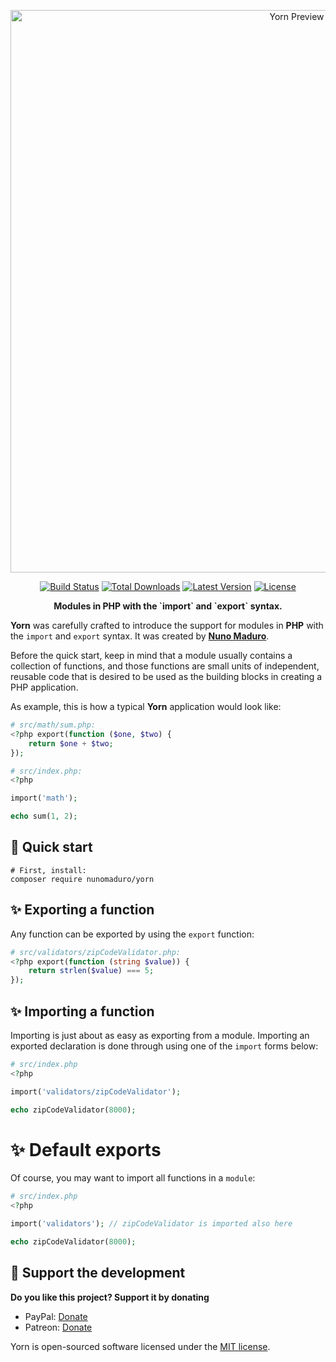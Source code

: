 <p align="center">
  <img src="https://raw.githubusercontent.com/nunomaduro/yorn/feat/first/docs/banner.png" width="900" alt="Yorn Preview">
  <p align="center">
    <a href="https://travis-ci.org/nunomaduro/yorn"><img src="https://img.shields.io/travis/nunomaduro/yorn/master.svg" alt="Build Status"></a>
    <a href="https://packagist.org/packages/nunomaduro/yorn"><img src="https://poser.pugx.org/nunomaduro/yorn/d/total.svg" alt="Total Downloads"></a>
    <a href="https://packagist.org/packages/nunomaduro/yorn"><img src="https://poser.pugx.org/nunomaduro/yorn/v/stable.svg" alt="Latest Version"></a>
    <a href="https://packagist.org/packages/nunomaduro/yorn"><img src="https://poser.pugx.org/nunomaduro/yorn/license.svg" alt="License"></a>
  </p>
  <p align="center">
    <strong>Modules in PHP with the `import` and `export` syntax.</strong>
  </p>
</p>

**Yorn** was carefully crafted to introduce the support for modules in **PHP** with the `import` and `export` syntax. It was created by **[Nuno Maduro](https://github.com/nunomaduro)**.

Before the quick start, keep in mind that a module usually contains a collection of functions, and those functions are small units of independent, reusable code that is desired to be used as the building blocks in creating a PHP application.

As example, this is how a typical **Yorn** application would look like:
```php
# src/math/sum.php:
<?php export(function ($one, $two) {
    return $one + $two;
});

# src/index.php:
<?php

import('math');

echo sum(1, 2);
```

## 🚀 Quick start

```
# First, install:
composer require nunomaduro/yorn
```

## ✨ Exporting a function

Any function can be exported by using the `export` function:
```php
# src/validators/zipCodeValidator.php:
<?php export(function (string $value)) {
    return strlen($value) === 5;
});
```

## ✨ Importing a function

Importing is just about as easy as exporting from a module. Importing an exported declaration is done through using one of the `import` forms below:
```php
# src/index.php
<?php

import('validators/zipCodeValidator');

echo zipCodeValidator(8000);
```

# ✨ Default exports

Of course, you may want to import all functions in a `module`:
```php
# src/index.php
<?php

import('validators'); // zipCodeValidator is imported also here

echo zipCodeValidator(8000);
```

## 💖 Support the development
**Do you like this project? Support it by donating**

- PayPal: [Donate](https://www.paypal.com/cgi-bin/webscr?cmd=_s-xclick&hosted_button_id=66BYDWAT92N6L)
- Patreon: [Donate](https://www.patreon.com/nunomaduro)

Yorn is open-sourced software licensed under the [MIT license](LICENSE.md).
